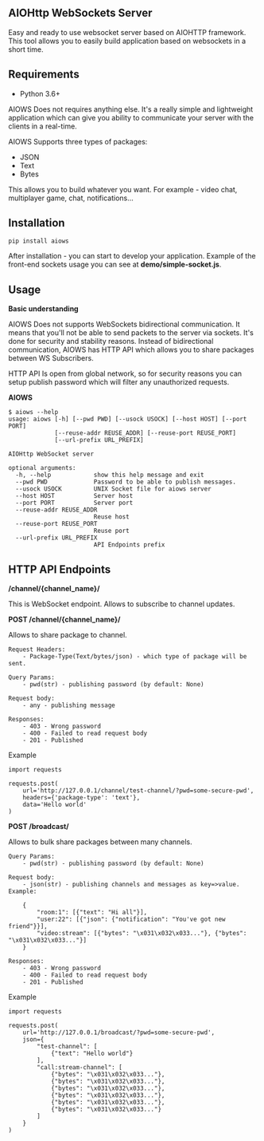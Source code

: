 AIOHttp WebSockets Server
-------------------------

Easy and ready to use websocket server based on AIOHTTP framework. This tool allows you
to easily build application based on websockets in a short time.

Requirements
------------

 - Python 3.6+

AIOWS Does not requires anything else. It's a really simple and lightweight application
which can give you ability to communicate your server with the clients in a real-time.

AIOWS Supports three types of packages:

 - JSON
 - Text
 - Bytes
 
This allows you to build whatever you want. For example - video chat, multiplayer game,
chat, notifications...

Installation
------------

    pip install aiows
    
After installation - you can start to develop your application. Example of the front-end
sockets usage you can see at **demo/simple-socket.js**.

Usage
-----

**Basic understanding**

AIOWS Does not supports WebSockets bidirectional communication. It means that you'll not
be able to send packets to the server via sockets. It's done for security and stability
reasons. Instead of bidirectional communication, AIOWS has HTTP API which allows you to
share packages between WS Subscribers.

HTTP API Is open from global network, so for security reasons you can setup publish password
which will filter any unauthorized requests.

**AIOWS**

    $ aiows --help
    usage: aiows [-h] [--pwd PWD] [--usock USOCK] [--host HOST] [--port PORT]
                 [--reuse-addr REUSE_ADDR] [--reuse-port REUSE_PORT]
                 [--url-prefix URL_PREFIX]
    
    AIOHttp WebSocket server
    
    optional arguments:
      -h, --help            show this help message and exit
      --pwd PWD             Password to be able to publish messages.
      --usock USOCK         UNIX Socket file for aiows server
      --host HOST           Server host
      --port PORT           Server port
      --reuse-addr REUSE_ADDR
                            Reuse host
      --reuse-port REUSE_PORT
                            Reuse port
      --url-prefix URL_PREFIX
                            API Endpoints prefix


HTTP API Endpoints
---------

**/channel/{channel_name}/**

This is WebSocket endpoint. Allows to subscribe to channel updates. 


**POST /channel/{channel_name}/**

Allows to share package to channel.

    Request Headers:
        - Package-Type(Text/bytes/json) - which type of package will be sent.
    
    Query Params:
        - pwd(str) - publishing password (by default: None)
    
    Request body:
        - any - publishing message
    
    Responses:
        - 403 - Wrong password
        - 400 - Failed to read request body
        - 201 - Published


Example

    import requests
    
    requests.post(
        url='http://127.0.0.1/channel/test-channel/?pwd=some-secure-pwd', 
        headers={'package-type': 'text'}, 
        data='Hello world'
    )
    
**POST /broadcast/**

Allows to bulk share packages between many channels.

    Query Params:
        - pwd(str) - publishing password (by default: None)
    
    Request body:
        - json(str) - publishing channels and messages as key=>value. Example:
    
        {
            "room:1": [{"text": "Hi all"}],
            "user:22": [{"json": {"notification": "You've got new friend"}}],
            "video:stream": [{"bytes": "\x031\x032\x033..."}, {"bytes": "\x031\x032\x033..."}]
        }
    
    Responses:
        - 403 - Wrong password
        - 400 - Failed to read request body
        - 201 - Published

Example

    import requests
    
    requests.post(
        url='http://127.0.0.1/broadcast/?pwd=some-secure-pwd', 
        json={
            "test-channel": [
                {"text": "Hello world"}
            ],
            "call:stream-channel": [
                {"bytes": "\x031\x032\x033..."}, 
                {"bytes": "\x031\x032\x033..."},
                {"bytes": "\x031\x032\x033..."},
                {"bytes": "\x031\x032\x033..."},
                {"bytes": "\x031\x032\x033..."},
                {"bytes": "\x031\x032\x033..."}
            ]
        }
    )